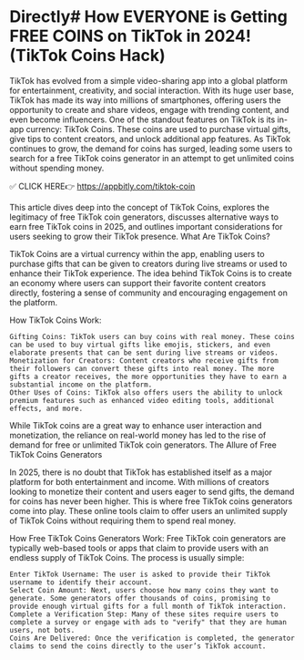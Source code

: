 #  Directly# How EVERYONE is Getting FREE COINS on TikTok in 2024! (TikTok Coins Hack) 


TikTok has evolved from a simple video-sharing app into a global platform for entertainment, creativity, and social interaction. With its huge user base, TikTok has made its way into millions of smartphones, offering users the opportunity to create and share videos, engage with trending content, and even become influencers. One of the standout features on TikTok is its in-app currency: TikTok Coins. These coins are used to purchase virtual gifts, give tips to content creators, and unlock additional app features. As TikTok continues to grow, the demand for coins has surged, leading some users to search for a free TikTok coins generator in an attempt to get unlimited coins without spending money.


✅ CLICK HERE👉 https://appbitly.com/tiktok-coin


This article dives deep into the concept of TikTok Coins, explores the legitimacy of free TikTok coin generators, discusses alternative ways to earn free TikTok coins in 2025, and outlines important considerations for users seeking to grow their TikTok presence.
What Are TikTok Coins?

TikTok Coins are a virtual currency within the app, enabling users to purchase gifts that can be given to creators during live streams or used to enhance their TikTok experience. The idea behind TikTok Coins is to create an economy where users can support their favorite content creators directly, fostering a sense of community and encouraging engagement on the platform.

How TikTok Coins Work:

    Gifting Coins: TikTok users can buy coins with real money. These coins can be used to buy virtual gifts like emojis, stickers, and even elaborate presents that can be sent during live streams or videos.
    Monetization for Creators: Content creators who receive gifts from their followers can convert these gifts into real money. The more gifts a creator receives, the more opportunities they have to earn a substantial income on the platform.
    Other Uses of Coins: TikTok also offers users the ability to unlock premium features such as enhanced video editing tools, additional effects, and more.

While TikTok coins are a great way to enhance user interaction and monetization, the reliance on real-world money has led to the rise of demand for free or unlimited TikTok coin generators.
The Allure of Free TikTok Coins Generators

In 2025, there is no doubt that TikTok has established itself as a major platform for both entertainment and income. With millions of creators looking to monetize their content and users eager to send gifts, the demand for coins has never been higher. This is where free TikTok coins generators come into play. These online tools claim to offer users an unlimited supply of TikTok Coins without requiring them to spend real money.

How Free TikTok Coins Generators Work: Free TikTok coin generators are typically web-based tools or apps that claim to provide users with an endless supply of TikTok Coins. The process is usually simple:

    Enter TikTok Username: The user is asked to provide their TikTok username to identify their account.
    Select Coin Amount: Next, users choose how many coins they want to generate. Some generators offer thousands of coins, promising to provide enough virtual gifts for a full month of TikTok interaction.
    Complete a Verification Step: Many of these sites require users to complete a survey or engage with ads to "verify" that they are human users, not bots.
    Coins Are Delivered: Once the verification is completed, the generator claims to send the coins directly to the user’s TikTok account.
